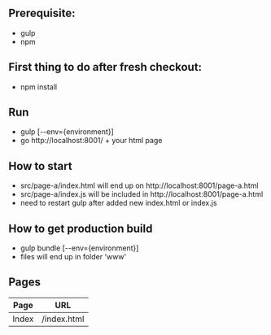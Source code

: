 

## Prerequisite:
* gulp
* npm

## First thing to do after fresh checkout:
* npm install

## Run
* gulp [--env={environment}]
* go http://localhost:8001/ + your html page

## How to start
* src/page-a/index.html will end up on http://localhost:8001/page-a.html
* src/page-a/index.js will be included in http://localhost:8001/page-a.html
* need to restart gulp after added new index.html or index.js

## How to get production build
* gulp bundle [--env={environment}]
* files will end up in folder 'www'

## Pages

Page | URL
--- | ---
Index | /index.html

